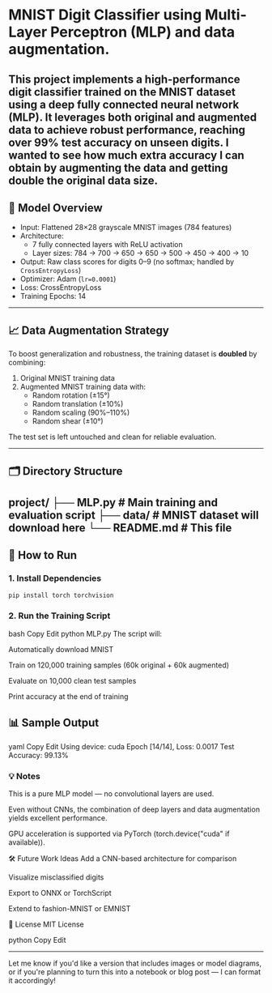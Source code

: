 # MNIST Digit Classifier using Multi-Layer Perceptron (MLP) and data augmentation.

This project implements a high-performance digit classifier trained on the MNIST dataset using a deep fully connected neural network (MLP). It leverages both original and augmented data to achieve robust performance, reaching over **99% test accuracy** on unseen digits.
I wanted to see how much extra accuracy I can obtain by augmenting the data and getting double the original data size.
---

## 🧠 Model Overview

- Input: Flattened 28×28 grayscale MNIST images (784 features)
- Architecture:
  - 7 fully connected layers with ReLU activation
  - Layer sizes: 784 → 700 → 650 → 650 → 500 → 450 → 400 → 10
- Output: Raw class scores for digits 0–9 (no softmax; handled by `CrossEntropyLoss`)
- Optimizer: Adam (`lr=0.0001`)
- Loss: CrossEntropyLoss
- Training Epochs: 14

---

## 📈 Data Augmentation Strategy

To boost generalization and robustness, the training dataset is **doubled** by combining:

1. Original MNIST training data
2. Augmented MNIST training data with:
   - Random rotation (±15°)
   - Random translation (±10%)
   - Random scaling (90%–110%)
   - Random shear (±10°)

The test set is left untouched and clean for reliable evaluation.

---

## 🗂️ Directory Structure
project/
├── MLP.py # Main training and evaluation script
├── data/ # MNIST dataset will download here
└── README.md # This file
---

## 🚀 How to Run

### 1. Install Dependencies
```bash
pip install torch torchvision
```

### 2. Run the Training Script
bash
Copy
Edit
python MLP.py
The script will:

Automatically download MNIST

Train on 120,000 training samples (60k original + 60k augmented)

Evaluate on 10,000 clean test samples

Print accuracy at the end of training

## 📊 Sample Output
yaml
Copy
Edit
Using device: cuda
Epoch [14/14], Loss: 0.0017
Test Accuracy: 99.13%
### 💡 Notes
This is a pure MLP model — no convolutional layers are used.

Even without CNNs, the combination of deep layers and data augmentation yields excellent performance.

GPU acceleration is supported via PyTorch (torch.device("cuda" if available)).

🛠️ Future Work Ideas
Add a CNN-based architecture for comparison

Visualize misclassified digits

Export to ONNX or TorchScript

Extend to fashion-MNIST or EMNIST

📜 License
MIT License

python
Copy
Edit

---

Let me know if you'd like a version that includes images or model diagrams, or if you're planning to turn this into a notebook or blog post — I can format it accordingly!
